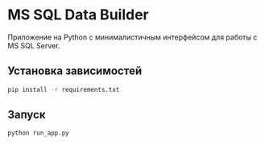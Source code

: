 # MS SQL Data Builder

Приложение на Python с минималистичным интерфейсом для работы с MS SQL Server.

## Установка зависимостей

```bash
pip install -r requirements.txt
```

## Запуск

```bash
python run_app.py
```
